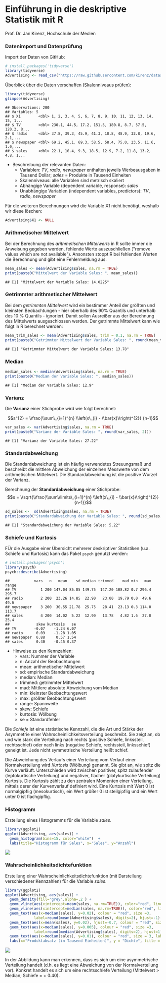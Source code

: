 Einführung in die deskriptive Statistik mit R
================
Prof. Dr. Jan Kirenz, Hochschule der Medien

### Datenimport und Datenprüfung

Import der Daten von GitHub:

``` r
# install.packages('tidyverse')
library(tidyverse)
Advertising <- read_csv("https://raw.githubusercontent.com/kirenz/datasets/master/advertising.csv")
```

Überblick über die Daten verschaffen (Skalenniveaus prüfen):

``` r
library(tidyverse)
glimpse(Advertising)
```

    ## Observations: 200
    ## Variables: 5
    ## $ X1        <dbl> 1, 2, 3, 4, 5, 6, 7, 8, 9, 10, 11, 12, 13, 14, 15, 1...
    ## $ TV        <dbl> 230.1, 44.5, 17.2, 151.5, 180.8, 8.7, 57.5, 120.2, 8...
    ## $ radio     <dbl> 37.8, 39.3, 45.9, 41.3, 10.8, 48.9, 32.8, 19.6, 2.1,...
    ## $ newspaper <dbl> 69.2, 45.1, 69.3, 58.5, 58.4, 75.0, 23.5, 11.6, 1.0,...
    ## $ sales     <dbl> 22.1, 10.4, 9.3, 18.5, 12.9, 7.2, 11.8, 13.2, 4.8, 1...

-   Beschreibung der relevanten Daten:
    -   Variablen: *TV*, *radio*, *newspaper* enthalten jeweils Werbeausgaben in Tausend Dollar; *sales* = Produkte in Tausend Einheiten
    -   Skalenniveaus: alle Variablen sind metrisch skaliert
    -   Abhängige Variable (dependent variable, response): *sales*
    -   Unabhängige Variablen (independent variables, predictors): *TV*, *radio*, *newspaper*

Für die weiteren Berechnungen wird die Variable X1 nicht benötigt, weshalb wir diese löschen:

``` r
Advertising$X1 <- NULL
```

### Arithmetischer Mittelwert

Bei der Berechnung des *arithmetischen Mittelwerts* in R sollte immer die Anweisung gegeben werden, fehlende Werte auszuschließen ("remove values which are not available"). Ansonsten stoppt R bei fehlenden Werten die Berechnung und gibt eine Fehlermeldung aus.

``` r
mean_sales <- mean(Advertising$sales, na.rm = TRUE)
print(paste0("Mittelwert der Variable Sales: ", mean_sales))
```

    ## [1] "Mittelwert der Variable Sales: 14.0225"

### Getrimmter arithmetischer Mittelwert

Bei dem *getrimmten Mittelwert* wird ein bestimmer Anteil der größten und kleinsten Beobachtungen - hier oberhalb des 90% Quantils und unterhalb des 10 % Quantils - ignoriert. Damit sollen Ausreißer aus der Berechnung des Mittelwerts ausgeschlossen werden. Der getrimmte Mittelwert kann wie folgt in R berechnet werden:

``` r
mean_trim_sales <- mean(Advertising$sales, trim = 0.1, na.rm = TRUE)
print(paste0("Getrimmter Mittelwert der Variable Sales: ", round(mean_trim_sales, 2)))
```

    ## [1] "Getrimmter Mittelwert der Variable Sales: 13.78"

### Median

``` r
median_sales <- median(Advertising$sales, na.rm = TRUE)
print(paste0("Median der Variable Sales: ", median_sales))
```

    ## [1] "Median der Variable Sales: 12.9"

### Varianz

Die **Varianz** einer Stichprobe wird wie folgt berechnet:

$$s^{2} = \\frac{\\sum\_{i=1}^{n} \\left(x\_{i} - \\bar{x}\\right)^{2}} {n-1}$$

``` r
var_sales <- var(Advertising$sales, na.rm = TRUE)
print(paste0("Varianz der Variable Sales: ", round(var_sales, 2)))
```

    ## [1] "Varianz der Variable Sales: 27.22"

### Standardabweichung

Die Standardabweichung ist ein häufig verwendetes Streuungsmaß und beschreibt die mittlere Abweichung der einzelnen Messwerte von dem arithmetischen Mittelwert. Die Standardabweichung ist die positive Wurzel der Varianz.

Berechnung der **Standardabweichung** einer Stichprobe:
$$s = \\sqrt{\\frac{\\sum\\limits\_{i=1}^{n} \\left(x\_{i} - \\bar{x}\\right)^{2}} {n-1}}$$

``` r
sd_sales <-  sd(Advertising$sales, na.rm = TRUE)
print(paste0("Standardabweichung der Variable Sales: ", round(sd_sales,2)))
```

    ## [1] "Standardabweichung der Variable Sales: 5.22"

### Schiefe und Kurtosis

FÜr die Ausgabe einer Übersicht mehrerer deskriptiver Statistiken (u.a. Schiefe und Kurtosis) kann das Paket `psych` genutzt werden:

``` r
# install.packages('psych')
library(psych)
psych::describe(Advertising) 
```

    ##           vars   n   mean    sd median trimmed    mad min   max range
    ## TV           1 200 147.04 85.85 149.75  147.20 108.82 0.7 296.4 295.7
    ## radio        2 200  23.26 14.85  22.90   23.00  19.79 0.0  49.6  49.6
    ## newspaper    3 200  30.55 21.78  25.75   28.41  23.13 0.3 114.0 113.7
    ## sales        4 200  14.02  5.22  12.90   13.78   4.82 1.6  27.0  25.4
    ##            skew kurtosis   se
    ## TV        -0.07    -1.24 6.07
    ## radio      0.09    -1.28 1.05
    ## newspaper  0.88     0.57 1.54
    ## sales      0.40    -0.45 0.37

-   Hinweise zu den Kennzahlen:
    -   vars: Nummer der Variable
    -   n: Anzahl der Beobachtungen
    -   mean: arithmetischer Mittelwert
    -   sd: empirische Standardabweichung
    -   median: Median
    -   trimmed: getrimmter Mittelwert
    -   mad: Mittlere absolute Abweichung vom Median
    -   min: kleinster Beobachtungswert
    -   max: größter Beobachtungswert
    -   range: Spannweite
    -   skew: Schiefe
    -   kurtosis: Wölbung
    -   se = Standardfehler

Die *Schiefe* ist eine statistische Kennzahl, die die Art und Stärke der Asymmetrie einer Wahrscheinlichkeitsverteilung beschreibt. Sie zeigt an, ob und wie stark die Verteilung nach rechts (positive Schiefe, linkssteil, rechtsschief) oder nach links (negative Schiefe, rechtssteil, linksschief) geneigt ist. Jede nicht symmetrische Verteilung heißt schief.

Die Abweichung des Verlaufs einer Verteilung vom Verlauf einer Normalverteilung wird *Kurtosis* (Wölbung) genannt. Sie gibt an, wie spitz die Kurve verläuft. Unterschieden wird zwischen positiver, spitz zulaufender (leptokurtische Verteilung) und negativer, flacher (platykurtische Verteilung) Kurtosis. Die Kurtosis zählt zu den zentralen Momenten einer Verteilung, mittels derer der Kurvenverlauf definiert wird. Eine Kurtosis mit Wert 0 ist normalgipflig (mesokurtisch), ein Wert größer 0 ist steilgipflig und ein Wert unter 0 ist flachgipflig.

### Histogramm

Erstellung eines Histogramms für die Variable *sales*.

``` r
library(ggplot2)
ggplot(Advertising, aes(sales)) +
  geom_histogram(bins=15, color="white")  +
  labs(title="Histogramm für Sales", x="Sales", y="Anzahl") 
```

![](notebook_deskriptiv_files/figure-markdown_github/unnamed-chunk-10-1.png)

### Wahrscheinlichkeitsdichtefunktion

Erstellung einer Wahrscheinlichkeitsdichtefunktion (mit Darstellung verschiedener Kennzahlen) für die Variable *sales*.

``` r
library(ggplot2)
ggplot(Advertising, aes(sales)) +
  geom_density(fill="grey",alpha=.2 ) +
  geom_vline(aes(xintercept=mean(sales, na.rm=TRUE)), color="red", linetype="dotted", size=0.6) +
  geom_vline(aes(xintercept=median(sales, na.rm=TRUE)), color="red", linetype="dotted", size=0.6) +
  geom_text(aes(x=median(sales), y=0.02), colour = "red", size =3,  
             label=round(mean(Advertising$sales), digits=2), hjust=-1) +
  geom_text(aes(x=mean(sales), y=0.02), hjust=-0.7, colour = "red", size = 3, label="Mittelwert") +
  geom_text(aes(x=median(sales), y=0.005), colour = "red", size =3, 
             label=round(median(Advertising$sales), digits=2), hjust=1) +
  geom_text(aes(x=median(sales), y=0.01), colour = "red", size = 3, label="Median", hjust=1) +
  labs(x="Produktabsatz (in Tausend Einheiten)", y = "Dichte", title = "Wahrscheinlichkeitsdichtefunktion") 
```

![](notebook_deskriptiv_files/figure-markdown_github/unnamed-chunk-11-1.png)

In der Abbildung kann man erkennen, dass es sich um eine asymmetrische Verteilung handelt (d.h. es liegt eine Abweichung von der Normalverteilung vor). Konkret handelt es sich um eine rechtsschiefe Verteilung (Mittelwert &gt; Median; Schiefe = + 0.40).
